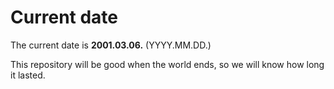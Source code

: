 # Current date

The current date is **2001.03.06.** (YYYY.MM.DD.)

This repository will be good when the world ends, so we will know how long it lasted.